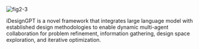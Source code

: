 
![fig2-3](https://github.com/user-attachments/assets/61c84c04-be06-475a-bb98-5b75139f10a0)

iDesignGPT is a novel framework that integrates large language model with established design methodologies to enable dynamic multi-agent collaboration for problem refinement, information gathering, design space exploration, and iterative optimization.
